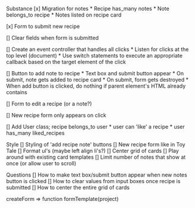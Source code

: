 Substance
[x] Migration for notes
    * Recipe has_many notes
    * Note belongs_to recipe
    * Notes listed on recipe card

[x] Form to submit new recipe

[] Clear fields when form is submitted

[] Create an event controller that handles all clicks
    * Listen for clicks at the top level (document)
    * Use switch statements to execute an appropriate callback based on the target element of the click

[] Button to add note to recipe
    * Text box and submit button appear
    * On submit, note gets added to recipe card 
    * On submit, form gets destroyed
    * When add button is clicked, do nothing if parent element's HTML already contains <form>

[] Form to edit a recipe (or a note?)

[] New recipe form only appears on click

[] Add User class; recipe belongs_to user
    * user can 'like' a recipe
    * user has_many liked_recipes

Style
[] Styling of 'add recipe note' buttons
[] New recipe form like in Toy Tale
[] Format ul's (maybe left align li's?)
[] Center grid of cards
[] Play around with existing card templates
[] Limit number of notes that show at once (or allow user to scroll)

Questions
[] How to make text box/submit button appear when new notes button is clicked
[] How to clear values from input boxes once recipe is submitted
[] How to center the entire grid of cards


createForm => function formTemplate(project)

